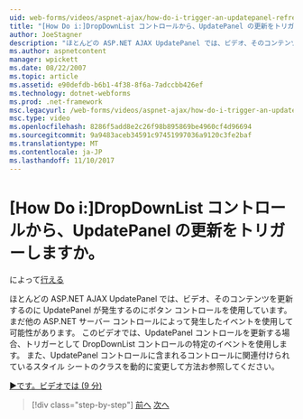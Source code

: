 ```yaml
---
uid: web-forms/videos/aspnet-ajax/how-do-i-trigger-an-updatepanel-refresh-from-a-dropdownlist-control
title: "[How Do i:]DropDownList コントロールから、UpdatePanel の更新をトリガーしますか。 | Microsoft Docs"
author: JoeStagner
description: "ほとんどの ASP.NET AJAX UpdatePanel では、ビデオ、そのコンテンツを更新するのに UpdatePanel が発生するのにボタン コントロールを使用しています。 まだどのイベントを使用すること."
ms.author: aspnetcontent
manager: wpickett
ms.date: 08/22/2007
ms.topic: article
ms.assetid: e90defdb-b6b1-4f38-8f6a-7adccbb426ef
ms.technology: dotnet-webforms
ms.prod: .net-framework
msc.legacyurl: /web-forms/videos/aspnet-ajax/how-do-i-trigger-an-updatepanel-refresh-from-a-dropdownlist-control
msc.type: video
ms.openlocfilehash: 8286f5add8e2c26f98b895869be4960cf4d96694
ms.sourcegitcommit: 9a9483aceb34591c97451997036a9120c3fe2baf
ms.translationtype: MT
ms.contentlocale: ja-JP
ms.lasthandoff: 11/10/2017
---
```

<a name="how-do-i-trigger-an-updatepanel-refresh-from-a-dropdownlist-control"></a>[How Do i:]DropDownList コントロールから、UpdatePanel の更新をトリガーしますか。
====================
によって[行える](https://github.com/JoeStagner)

ほとんどの ASP.NET AJAX UpdatePanel では、ビデオ、そのコンテンツを更新するのに UpdatePanel が発生するのにボタン コントロールを使用しています。 まだ他の ASP.NET サーバー コントロールによって発生したイベントを使用して可能性があります。 このビデオでは、UpdatePanel コントロールを更新する場合、トリガーとして DropDownList コントロールの特定のイベントを使用します。 また、UpdatePanel コントロールに含まれるコントロールに関連付けられているスタイル シートのクラスを動的に変更して方法お参照してください。

[&#9654;です。ビデオでは (9 分)](https://channel9.msdn.com/Blogs/ASP-NET-Site-Videos/how-do-i-trigger-an-updatepanel-refresh-from-a-dropdownlist-control)

>[!div class="step-by-step"]
[前へ](how-do-i-implement-the-persistent-communications-pattern-using-web-services.md)
[次へ](how-do-i-create-an-aspnet-ajax-extender-from-scratch.md)
